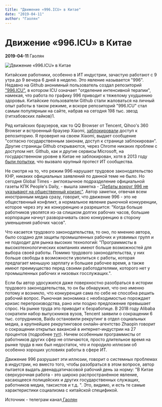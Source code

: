 ```yaml
---
title: "Движение «996.ICU» в Китае"
date: "2019-04-11"
author: "Гаолян"
---
```


# Движение «996.ICU» в Китае

**2019-04-11** Гаолян

![Движение «996.ICU» в Китае](https://encrypted-tbn0.gstatic.com/images?q=tbn:ANd9GcQjn8aHy4uqW5TCO6g9hXqzn1Tg3bqCCle1XtvLOYD4W2id6RwU)

Китайские работники, особенно в ИТ индустрии, зачастую работают с 9 утра до 9 вечера 6 дней в неделю. Это явление называется "996". Недавно на Github анонимный пользователь создал репозиторий ["996.ICU"](https://github.com/996icu/996.ICU), в котором ICU означает "отделение интенсивной терапии", намекая, что работа по графику 996 приводит к тяжелому ухудшению здоровья. Китайские пользователи Github стали жаловаться на личный опыт работы в таком режиме, и вскоре репозиторий "996.ICU" стал самым популярным на сайте, набрав на сегодня 198 тыс. звезд (гитхабовских лайков)1.

Ряд китайских браузеров, как то QQ Browser от Tencent, Qihoo's 360 Browser и встроенный браузер Xiaomi, [заблокировали](https://chinadigitaltimes.net/2019/04/tech-employees-work-schedule-protest-censored/) доступ к репозиторию. Я проверил на своем Xiaomi, выдает сообщение "согласно государственным законам, доступ к странице заблокирован". Другие страницы Github открываются, через Chrome никаких проблем с доступом нет. Github, как и другие сервисы Microsoft, на государственном уровне в Китае не заблокирован, хотя в 2013 году [были попытки](https://www.scmp.com/news/china/article/1134717/programmers-angry-over-blocking-github-code-sharing-site?_ga=2.221354136.1217413159.1554803150-1055934566.1554803150), что вызвало крупный протест ИТ сообщества.

Не смотря на то, что режим 996 нарушает трудовое законодательство КНР, никаких официальных заявлений по данной теме не было. Но сегодня Global Times - англоязычное подразделение официальной газеты КПК People's Daily, - вышла заметка - ["Дебаты вокруг 996 не указывают на общественный кризис"](http://www.globaltimes.cn/content/1145062.shtml). Автор заметки, отвечая всем иностранным медиа сразу, говорит, что движение 996 - это не общественный конфликт, а нормальное явление рыночной конкуренции, которое через эту же конкуренцию и разрешится: "Когда больше работников уволятся из-за слишком долгих рабочих часов, большие корпорации начнут разворачивать свою конкуренцию в сторону уменьшения рабочих часов".

Что касается трудового законодательства, то оно, по мнению автора, было создано для защиты промышленных рабочих и уязвимых групп и не подходит для рынка высоких технологий: "Программисты в высокотехнологических компаниях имеют больше возможностей для выбора своей работы. Помимо трудового законодательства, у них больше свободы в возможности уволиться с работы, которая предлагает меньшую зарплату и большее рабочее время, а также имеют преимущество перед своими работодателями, которого нет у промышленных рабочих и низовых госслужащих.".

Если бы автор удосужился даже поверхностно разобраться в истории трудового законодательства, то он бы обнаружил, что оно именно потому и возникло, что конкуренция сама по себе не способна решить рабочий вопрос. Рыночная экономика с необходимостью порождает кризис перепроизводства, рано или поздно предложение превышает спрос. На рынке труда это приводит к безработице. В 2018 году Alibaba сократили набор выпускников вузов, Tencent заявили о сокращении 6 тыс. сотрудников, Baidu остановили рекрутинг в отдел социальных медиа, а крупнейшее рекрутинговое онлайн-агентство Zhaopin говорит о сокращении открытых вакансий в интернет-индустрии на 27 процентов (подробнее [тут](https://www.prospectmagazine.co.uk/WP_SITEURL/blogs/george-magnus/a-crisis-brewing-in-the-chinese-labour-market)). Ничем особенным программисты от работников других сфер не отличаются, просто длительное время на рынке труда в них был недостаток, что и породило иллюзии об особенно хороших условиях работы в сфере ИТ.

Движение 996 разрушает эти иллюзии, говорит о системных проблемах в индустрии, но вместо того, чтобы разобраться в этом вопросе, автор пытается выдать двенадцатичасовой рабочий день за норму: "В Китае сверхурочная работа - это широко распространённое явление, касающееся полицейских и других государственных служащих, работников медиа, таксистов и т.д. ". Это, видимо, и есть те самые характеристики социализма с китайской спецификой.

Источник - телеграм канал[ Гаолян](https://t.me/laowhy/260)